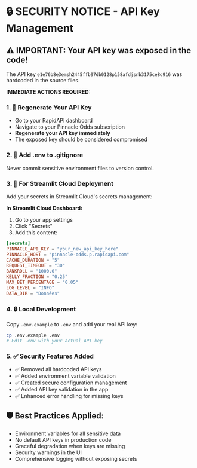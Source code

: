 # 🔒 SECURITY NOTICE - API Key Management

## ⚠️ IMPORTANT: Your API key was exposed in the code!

The API key `e1e76b8e3emsh2445ffb97db0128p158afdjsnb3175ce8d916` was hardcoded in the source files. 

**IMMEDIATE ACTIONS REQUIRED:**

### 1. 🔑 Regenerate Your API Key
- Go to your RapidAPI dashboard
- Navigate to your Pinnacle Odds subscription
- **Regenerate your API key immediately**
- The exposed key should be considered compromised

### 2. 🚫 Add .env to .gitignore
Never commit sensitive environment files to version control.

### 3. 📝 For Streamlit Cloud Deployment
Add your secrets in Streamlit Cloud's secrets management:

**In Streamlit Cloud Dashboard:**
1. Go to your app settings
2. Click "Secrets" 
3. Add this content:

```toml
[secrets]
PINNACLE_API_KEY = "your_new_api_key_here"
PINNACLE_HOST = "pinnacle-odds.p.rapidapi.com"
CACHE_DURATION = "5"
REQUEST_TIMEOUT = "30"
BANKROLL = "1000.0"
KELLY_FRACTION = "0.25"
MAX_BET_PERCENTAGE = "0.05"
LOG_LEVEL = "INFO"
DATA_DIR = "Données"
```

### 4. 🔒 Local Development
Copy `.env.example` to `.env` and add your real API key:

```bash
cp .env.example .env
# Edit .env with your actual API key
```

### 5. ✅ Security Features Added
- ✅ Removed all hardcoded API keys
- ✅ Added environment variable validation
- ✅ Created secure configuration management
- ✅ Added API key validation in the app
- ✅ Enhanced error handling for missing keys

## 🛡️ Best Practices Applied:
- Environment variables for all sensitive data
- No default API keys in production code
- Graceful degradation when keys are missing
- Security warnings in the UI
- Comprehensive logging without exposing secrets